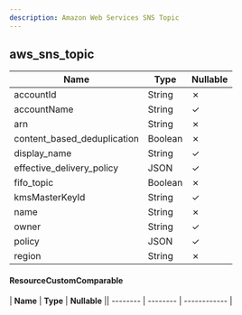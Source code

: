 ```yaml
---
description: Amazon Web Services SNS Topic
---
```

aws_sns_topic
-------------

| **Name**                    | **Type** | **Nullable** |
| --------------------------- | -------- | ------------ |
| accountId                   | String   | &cross;      |
| accountName                 | String   | &check;      |
| arn                         | String   | &cross;      |
| content_based_deduplication | Boolean  | &cross;      |
| display_name                | String   | &check;      |
| effective_delivery_policy   | JSON     | &check;      |
| fifo_topic                  | Boolean  | &cross;      |
| kmsMasterKeyId              | String   | &check;      |
| name                        | String   | &cross;      |
| owner                       | String   | &check;      |
| policy                      | JSON     | &check;      |
| region                      | String   | &cross;      |

#### ResourceCustomComparable
| **Name** | **Type** | **Nullable** || -------- | -------- | ------------ |

